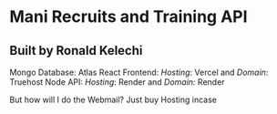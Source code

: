 # Mani Recruits and Training API
## Built by Ronald Kelechi

Mongo Database: Atlas
React Frontend: *Hosting*: Vercel and *Domain*: Truehost
Node API:  *Hosting*: Render and *Domain:* Render

But how will I do the Webmail? Just buy Hosting incase